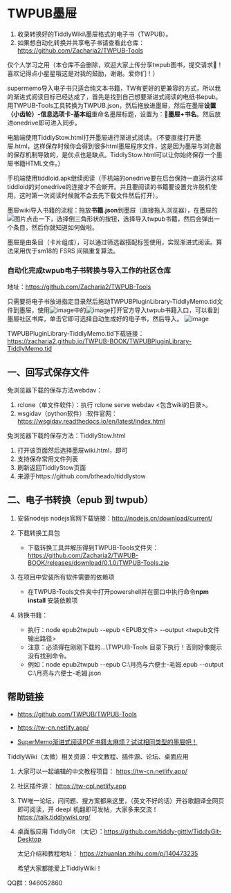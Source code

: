 # TWPUB墨屉
1. 收录转换好的TiddlyWiki\墨屉格式的电子书（TWPUB）。
2. 如果想自动化转换并共享电子书请查看此仓库：https://github.com/Zacharia2/TWPUB-Tools 

仅个人学习之用（本仓库不会删除，欢迎大家上传分享twpub图书，提交请求🙂！ 喜欢记得点小星星哦这是对我的鼓励，谢谢。爱你们！）



supermemo导入电子书只适合纯文本书籍，TW有更好的更兼容的方式，所以我的渐进式阅读目标已经达成了，首先是找到自己想要渐进式阅读的电纸书epub。用TWPUB-Tools工具转换为TWPUB.json，然后拖放进墨屉，然后在墨屉**设置（小齿轮）-信息选项卡-基本组**重命名墨屉标题，设置为：**🦑墨屉+书名**。然后放进onedrive即可进入同步。

电脑端使用TiddlyStow.html打开墨屉进行渐进式阅读。（不要直接打开墨屉.html，这样保存时候你会得到很多html墨屉程序文件，这是因为墨屉与浏览器的保存机制导致的，是优点也是缺点。TiddlyStow.html可以让你始终保存一个墨屉书籍HTML文件。）

手机端使用tiddloid.apk继续阅读（手机端的onedrive要在后台保持一直运行这样tiddloid的对onedrive的连接才不会断开。并且要阅读的书籍要设置允许脱机使用，这时第一次阅读时候就不会去先下载文件然后打开）。

墨屉wiki导入书籍的流程：拖放**书籍.json**到墨屉（直接拖入浏览器），在墨屉的![图片](https://user-images.githubusercontent.com/32425955/166909870-f4871de5-c2f3-4c58-b7e4-cec6aeb66b0d.png)点击一下，选择倒三角形状的按钮，选择导入twpub书籍，然后会弹出一个条目，然后你就知道如何做啦。

墨屉是由条目（卡片组成），可以通过筛选器搭配标签使用，实现渐进式阅读。算法采用优于sm18的 FSRS 间隔重复算法。

### 自动化完成twpub电子书转换与导入工作的社区仓库
地址：https://github.com/Zacharia2/TWPUB-Tools 

只需要将电子书放进指定目录然后拖动TWPUBPluginLibrary-TiddlyMemo.tid文件到墨屉，使用![image](https://user-images.githubusercontent.com/32425955/169266021-6373981d-582a-4ad1-ad6b-2311c8c2abb8.png)中的![image](https://user-images.githubusercontent.com/32425955/169266047-e179cc38-8afe-4b5e-b011-6ef1e8c014bc.png)打开官方导入twpub书籍入口，可以看到墨屉社区书库，单击它即可选择自动生成好的电子书，然后导入。
![image](https://user-images.githubusercontent.com/32425955/169266515-2ead413a-5855-47ea-aed3-e879d72ecf13.png)

TWPUBPluginLibrary-TiddlyMemo.tid下载链接：https://zacharia2.github.io/TWPUB-BOOK/TWPUBPluginLibrary-TiddlyMemo.tid


## 一、回写式保存文件

免浏览器下载的保存方法webdav：
1. rclone（单文件软件）：执行 rclone serve webdav <包含wiki的目录>。
2. wsgidav（python软件）:软件官网：https://wsgidav.readthedocs.io/en/latest/index.html


免浏览器下载的保存方法：TiddlyStow.html
1. 打开该页面然后选择墨屉wiki.html，即可
2. 支持保存常用文件列表
3. 刷新返回TiddlyStow页面
4. 来源于https://github.com/btheado/tiddlystow



## 二、电子书转换（epub 到 twpub）

1. 安装nodejs
   nodejs官网下载链接：http://nodejs.cn/download/current/

2. 下载转换工具包
   
   - 下载转换工具并解压得到TWPUB-Tools文件夹：https://github.com/Zacharia2/TWPUB-BOOK/releases/download/0.1.0/TWPUB-Tools.zip

3. 在项目中安装所有软件需要的依赖项
   
   - 在TWPUB-Tools文件夹中打开powershell并在窗口中执行命令**npm install** 安装依赖项

4. 转换书籍：
    - 执行：node epub2twpub --epub <EPUB文件> --output <twpub文件输出路径>
    - 注意：必须得在刚刚下载的...\TWPUB-Tools 目录下执行！否则好像提示没有找到命令。
    - 例如：node epub2twpub --epub C:\月亮与六便士-毛姆.epub --output C:\月亮与六便士-毛姆.json



## 帮助链接

- https://github.com/TWPUB/TWPUB-Tools

- https://tw-cn.netlify.app/

- [SuperMemo渐进式阅读PDF书籍太麻烦？试试相同类型的墨屉吧！](https://www.bilibili.com/read/cv16649634)





TiddlyWiki（太微）相关资源：中文教程、插件源、论坛、桌面应用
1. 大家可以一起编辑的中文教程项目： https://tw-cn.netlify.app/
2. 社区插件源： https://tw-cpl.netlify.app
3. TW唯一论坛，问问题、搜方案都来这里，（英文不好的话）开谷歌翻译全网页即可阅读，开 deepl 机翻即可发帖，大家多来交流！ https://talk.tiddlywiki.org/
4. 桌面版应用 TiddlyGit （太记）：https://github.com/tiddly-gittly/TiddlyGit-Desktop

   太记介绍和教程地址： https://zhuanlan.zhihu.com/p/140473235
   
   希望大家都能爱上TiddlyWiki！

QQ群：946052860
